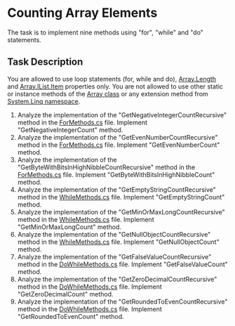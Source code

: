# Counting Array Elements

The task is to implement nine methods using "for", "while" and "do" statements.  


## Task Description

You are allowed to use loop statements (for, while and do), [Array.Length](https://docs.microsoft.com/en-us/dotnet/api/system.array.length) and [Array.IList.Item](https://docs.microsoft.com/en-us/dotnet/api/system.array.system-collections-ilist-item) properties only. You are not allowed to use other static or instance methods of the [Array class](https://docs.microsoft.com/en-us/dotnet/api/system.array) or any extension method from [System.Linq namespace](https://docs.microsoft.com/en-us/dotnet/api/system.linq).  

1. Analyze the implementation of the "GetNegativeIntegerCountRecursive" method in the [ForMethods.cs](CountingArrayElements/ForMethods.cs) file. Implement "GetNegativeIntegerCount" method.  
2. Analyze the implementation of the "GetEvenNumberCountRecursive" method in the [ForMethods.cs](CountingArrayElements/ForMethods.cs) file. Implement "GetEvenNumberCount" method.  
3. Analyze the implementation of the "GetByteWithBitsInHighNibbleCountRecursive" method in the [ForMethods.cs](CountingArrayElements/ForMethods.cs) file. Implement "GetByteWithBitsInHighNibbleCount" method.  
4. Analyze the implementation of the "GetEmptyStringCountRecursive" method in the [WhileMethods.cs](CountingArrayElements/WhileMethods.cs) file. Implement "GetEmptyStringCount" method.  
5. Analyze the implementation of the "GetMinOrMaxLongCountRecursive" method in the [WhileMethods.cs](CountingArrayElements/WhileMethods.cs) file. Implement "GetMinOrMaxLongCount" method.  
6. Analyze the implementation of the "GetNullObjectCountRecursive" method in the [WhileMethods.cs](CountingArrayElements/WhileMethods.cs) file. Implement "GetNullObjectCount" method.  
7. Analyze the implementation of the "GetFalseValueCountRecursive" method in the [DoWhileMethods.cs](CountingArrayElements/DoWhileMethods.cs) file. Implement "GetFalseValueCount" method.  
8. Analyze the implementation of the "GetZeroDecimalCountRecursive" method in the [DoWhileMethods.cs](CountingArrayElements/DoWhileMethods.cs) file. Implement "GetZeroDecimalCount" method.  
9. Analyze the implementation of the "GetRoundedToEvenCountRecursive" method in the [DoWhileMethods.cs](CountingArrayElements/DoWhileMethods.cs) file. Implement "GetRoundedToEvenCount" method.  
